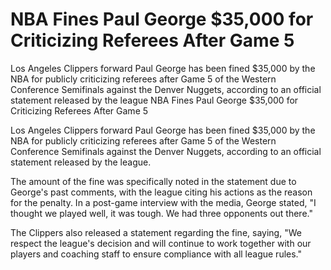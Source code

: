 #  NBA Fines Paul George $35,000 for Criticizing Referees After Game 5

Los Angeles Clippers forward Paul George has been fined $35,000 by the NBA for publicly criticizing referees after Game 5 of the Western Conference Semifinals against the Denver Nuggets, according to an official statement released by the league 
  NBA Fines Paul George $35,000 for Criticizing Referees After Game 5

Los Angeles Clippers forward Paul George has been fined $35,000 by the NBA for publicly criticizing referees after Game 5 of the Western Conference Semifinals against the Denver Nuggets, according to an official statement released by the league.

The amount of the fine was specifically noted in the statement due to George's past comments, with the league citing his actions as the reason for the penalty. In a post-game interview with the media, George stated, "I thought we played well, it was tough. We had three opponents out there."

The Clippers also released a statement regarding the fine, saying, "We respect the league's decision and will continue to work together with our players and coaching staff to ensure compliance with all league rules."
